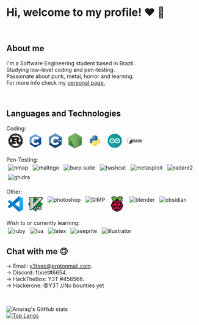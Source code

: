 # Hi, welcome to my profile! ❤️ 👋 

<br/>

## About me

I'm a Software Engineering student based in Brazil.  
Studying low-level coding and pen-testing.  
Passionate about punk, metal, horror and learning.  
For more info check my [personal page.](https://homepage-lucaschaves.vercel.app)

<br/>

## Languages and Technologies  

Coding:  
<img src="https://raw.githubusercontent.com/github/explore/80688e429a7d4ef2fca1e82350fe8e3517d3494d/topics/rust/rust.png" alt="rust" title="Rust" height="40" style="vertical-align:top; margin:4px"> 
<img src="https://raw.githubusercontent.com/github/explore/f3e22f0dca2be955676bc70d6214b95b13354ee8/topics/c/c.png" alt="c" title="C" height="40" style="vertical-align:top; margin:4px"> 
<img src="https://raw.githubusercontent.com/github/explore/180320cffc25f4ed1bbdfd33d4db3a66eeeeb358/topics/cpp/cpp.png" alt="c++" title="C++" height="40" style="vertical-align:top; margin:4px">
<img src="https://raw.githubusercontent.com/github/explore/80688e429a7d4ef2fca1e82350fe8e3517d3494d/topics/nodejs/nodejs.png" alt="node" title="NodeJS" height="40" style="vertical-align:top; margin:4px">
<img src="https://raw.githubusercontent.com/github/explore/80688e429a7d4ef2fca1e82350fe8e3517d3494d/topics/python/python.png" alt="python" title="Python 3" height="40" style="vertical-align:top; margin:4px">
<img src="https://raw.githubusercontent.com/github/explore/80688e429a7d4ef2fca1e82350fe8e3517d3494d/topics/arduino/arduino.png" alt="arduino" title="Arduino" height="40" style="vertical-align:top; margin:4px">
<img src="https://raw.githubusercontent.com/github/explore/80688e429a7d4ef2fca1e82350fe8e3517d3494d/topics/bash/bash.png" alt="bash" title="Bash" height="40" style="vertical-align:top; margin:4px">
<br/>  
Pen-Testing:  
<img src="https://external-content.duckduckgo.com/iu/?u=https%3A%2F%2Fi2.wp.com%2Ftsholden.com%2Ffiles%2Fart%2Fnmap_android.png&f=1&nofb=1&ipt=4f54d1cf97e2e9f190009be0f69314bf8db7a5e136d22c4daeabfd50fe01b0ea&ipo=images" alt="nmap" title="Nmap" height="40" style="vertical-align:top; margin:4px">
<img src="https://www.maltego.com/img/maltego-logo/Maltego-Logo-Compact-Greyblue.png" alt="maltego" title="Maltego" height="40" style="vertical-align:top; margin:4px">
<img src="https://external-content.duckduckgo.com/iu/?u=https%3A%2F%2Fpsychocod3r.files.wordpress.com%2F2021%2F04%2Fburpsuite-logo-1.png&f=1&nofb=1" alt="burp suite" title="Burp Suite" height="40" style="vertical-align:top; margin:4px">
<img src="https://external-content.duckduckgo.com/iu/?u=https%3A%2F%2Fwww.saashub.com%2Fimages%2Fapp%2Fservice_logos%2F35%2Fc4c0616340cf%2Flarge.png%3F1552308057&f=1&nofb=1" alt="hashcat" title="Hashcat" height="40" style="vertical-align:top; margin:4px">
<img src="https://external-content.duckduckgo.com/iu/?u=https%3A%2F%2Fih1.redbubble.net%2Fimage.330657452.3245%2Fraf%2C750x1000%2C075%2Ct%2C101010%3A01c5ca27c6.u1.jpg&f=1&nofb=1" alt="metasploit" title="Metasploit Framework" height="40" style="vertical-align:top; margin:4px">
<img src="https://external-content.duckduckgo.com/iu/?u=https%3A%2F%2Fdownload.logo.wine%2Flogo%2FRadare2%2FRadare2-Logo.wine.png&f=1&nofb=1" alt="radare2" title="Radare2" height="40" style="vertical-align:top; margin:4px">
<img src="https://external-content.duckduckgo.com/iu/?u=https%3A%2F%2Fghidra-sre.org%2Fimages%2FGHIDRA_1.png&f=1&nofb=1" alt="ghidra" title="Ghidra" height="40" style="vertical-align:top; margin:4px">
<br/>  
Other:  
<img src="https://raw.githubusercontent.com/github/explore/bbd48b997e8d0bef63f676eca4da5e1f76487b56/topics/visual-studio-code/visual-studio-code.png" alt="vscode" title="Visual Studio Code IDE" height="40" style="vertical-align:top; margin:4px"> 
<img src="https://raw.githubusercontent.com/github/explore/80688e429a7d4ef2fca1e82350fe8e3517d3494d/topics/vim/vim.png" alt="vim" title="VIM" height="40" style="vertical-align:top; margin:4px">
<img src="https://external-content.duckduckgo.com/iu/?u=https%3A%2F%2Flogos-download.com%2Fwp-content%2Fuploads%2F2020%2F06%2FAdobe_Photoshop_Logo_old.png&f=1&nofb=1" alt="photoshop" title="Photoshop 2020" height="40" style="vertical-align:top; margin:4px"> 
<img src="https://external-content.duckduckgo.com/iu/?u=https%3A%2F%2Fwww.tgcindia.com%2Fwp-content%2Fuploads%2F2018%2F02%2FGIMP-logo-Graphic-Desiging-training.jpg&f=1&nofb=1" alt="GIMP" title="GIMP" height="40" style="vertical-align:top; margin:4px"> 
<img src="https://raw.githubusercontent.com/github/explore/80688e429a7d4ef2fca1e82350fe8e3517d3494d/topics/raspberry-pi/raspberry-pi.png" alt="raspeberry-pi" title="Raspberry Pi" height="40" style="vertical-align:top; margin:4px">
<img src="https://external-content.duckduckgo.com/iu/?u=https%3A%2F%2Fwww.logolynx.com%2Fimages%2Flogolynx%2F63%2F632150f28960cba513ff90fb97813286.png&f=1&nofb=1&ipt=60e085272ef790007636e24e7245328ed70c79e6c3f0b9b2751c75a6650a2dbc&ipo=images" alt="blender" title="Blender" height="40" style="vertical-align:top; margin:4px"> 
<img src="https://external-content.duckduckgo.com/iu/?u=https%3A%2F%2Fwww.dmuth.org%2Fwp-content%2Fuploads%2F2021%2F03%2Fobsidian-logo.png&f=1&nofb=1" alt="obsidian" title="Obsidian" height="40" style="vertical-align:top; margin:4px">  
<br/>
Wish to or currently learning:  
<img src="https://external-content.duckduckgo.com/iu/?u=https%3A%2F%2Flogos-download.com%2Fwp-content%2Fuploads%2F2016%2F09%2FRuby_logo.png&f=1&nofb=1&ipt=ebd3783b95359c83d5cfcf9105ad2ca5acdf7b8de721183463ab3f098890216f&ipo=images" alt="ruby" title="Ruby" height="40" style="vertical-align:top; margin:4px"> 
<img src="https://external-content.duckduckgo.com/iu/?u=http%3A%2F%2F48pedia.org%2Fimages%2Fthumb%2F8%2F8e%2FLua-logo.svg%2F1200px-Lua-logo.svg.png&f=1&nofb=1&ipt=006fd60366554c074a7dcdeebbca9e8b28810ec1704ac0799c32b81710e489d7&ipo=images" alt="lua" title="Lua" height="40" style="vertical-align:top; margin:4px"> 
<img src="https://external-content.duckduckgo.com/iu/?u=https%3A%2F%2Fcdn.freebiesupply.com%2Flogos%2Flarge%2F2x%2Flatex-logo-png-transparent.png&f=1&nofb=1&ipt=7b99c8176ec3755526393fa66162c6707ffe4ca7c4bdd51f5d27968a92c9f8a0&ipo=images" alt="latex" title="LaTeX" height="40" style="vertical-align:top; margin:4px"> 
<img src="https://external-content.duckduckgo.com/iu/?u=https%3A%2F%2Farchive.org%2Fdownload%2Fgithub.com-aseprite-aseprite_-_2018-04-20_14-34-47%2Fcover.jpg&f=1&nofb=1&ipt=7de44bcec1bf506c1c12976f23c8b17049241e413a56fda45f58cc3075d5edf6&ipo=images" alt="aseprite" title="Aseprite" height="40" style="vertical-align:top; margin:4px"> 
<img src="https://external-content.duckduckgo.com/iu/?u=https%3A%2F%2Ftraining-nyc.com%2Fimages%2Fimg_illustrator.jpg&f=1&nofb=1&ipt=1bede1484189f53bd40480c571167675de23affa1521354d6418ed7f47aa9f00&ipo=images" alt="illustrator" title="Illustrator" height="40" style="vertical-align:top; margin:4px"> 


## Chat with me 🙃

-> Email: y3tsec@protonmail.com.  
-> Discord: f(x)et#6654.   
-> HackTheBox: Y3T #456566.  
-> Hackerone: @Y3T //No bounties yet  

<br/>

![Anurag's GitHub stats](https://github-readme-stats.vercel.app/api?username=LucasVChaves&hide_rank=true&show_icons=true&theme=tokyonight)  
[![Top Langs](https://github-readme-stats.vercel.app/api/top-langs/?username=LucasVChaves&layout=compact&theme=tokyonight&hide=html,css,javascript&langs_count=6)](https://github.com/anuraghazra/github-readme-stats)
